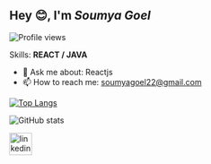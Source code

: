<h2>Hey 😊, I'm <strong><em>Soumya Goel</em></strong></h2>                                                    
                                                  
![Profile views](https://gpvc.arturio.dev/soumyagoel22)                                                           

Skills: <strong>REACT / JAVA</strong>

- 💬 Ask me about: Reactjs 
- 📫 How to reach me: soumyagoel22@gmail.com 

[![Top Langs](https://github-readme-stats.vercel.app/api/top-langs/?username=soumyagoel22)](https://github.com/anuraghazra/github-readme-stats)

![GitHub stats](https://github-readme-stats.vercel.app/api?username=soumyagoel22&show_icons=true)  

[<img src='https://cdn.jsdelivr.net/npm/simple-icons@3.0.1/icons/linkedin.svg' alt='linkedin' height='40'>](https://www.linkedin.com/in/soumyagoel22/)  

